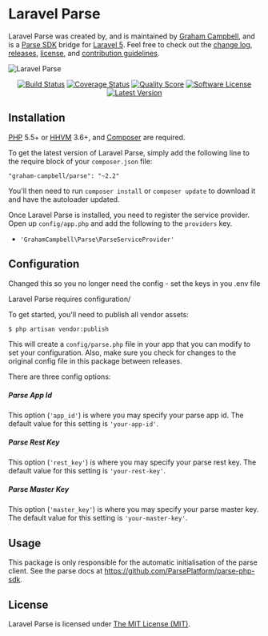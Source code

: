 Laravel Parse
=============

Laravel Parse was created by, and is maintained by [Graham Campbell](https://github.com/GrahamCampbell), and is a [Parse SDK](https://github.com/ParsePlatform/parse-php-sdk) bridge for [Laravel 5](http://laravel.com). Feel free to check out the [change log](CHANGELOG.md), [releases](https://github.com/GrahamCampbell/Laravel-Parse/releases), [license](LICENSE), and [contribution guidelines](CONTRIBUTING.md).

![Laravel Parse](https://cloud.githubusercontent.com/assets/2829600/4432307/c14e116c-468c-11e4-9ec7-987502964de9.PNG)

<p align="center">
<a href="https://travis-ci.org/GrahamCampbell/Laravel-Parse"><img src="https://img.shields.io/travis/GrahamCampbell/Laravel-Parse/master.svg?style=flat-square" alt="Build Status"></img></a>
<a href="https://scrutinizer-ci.com/g/GrahamCampbell/Laravel-Parse/code-structure"><img src="https://img.shields.io/scrutinizer/coverage/g/GrahamCampbell/Laravel-Parse.svg?style=flat-square" alt="Coverage Status"></img></a>
<a href="https://scrutinizer-ci.com/g/GrahamCampbell/Laravel-Parse"><img src="https://img.shields.io/scrutinizer/g/GrahamCampbell/Laravel-Parse.svg?style=flat-square" alt="Quality Score"></img></a>
<a href="LICENSE"><img src="https://img.shields.io/badge/license-MIT-brightgreen.svg?style=flat-square" alt="Software License"></img></a>
<a href="https://github.com/GrahamCampbell/Laravel-Parse/releases"><img src="https://img.shields.io/github/release/GrahamCampbell/Laravel-Parse.svg?style=flat-square" alt="Latest Version"></img></a>
</p>


## Installation

[PHP](https://php.net) 5.5+ or [HHVM](http://hhvm.com) 3.6+, and [Composer](https://getcomposer.org) are required.

To get the latest version of Laravel Parse, simply add the following line to the require block of your `composer.json` file:

```
"graham-campbell/parse": "~2.2"
```

You'll then need to run `composer install` or `composer update` to download it and have the autoloader updated.

Once Laravel Parse is installed, you need to register the service provider. Open up `config/app.php` and add the following to the `providers` key.

* `'GrahamCampbell\Parse\ParseServiceProvider'`


## Configuration

Changed this so you no longer need the config - set the keys in you .env file

Laravel Parse requires configuration/

To get started, you'll need to publish all vendor assets:

```bash
$ php artisan vendor:publish
```

This will create a `config/parse.php` file in your app that you can modify to set your configuration. Also, make sure you check for changes to the original config file in this package between releases.

There are three config options:

##### Parse App Id

This option (`'app_id'`) is where you may specify your parse app id. The default value for this setting is `'your-app-id'`.

##### Parse Rest Key

This option (`'rest_key'`) is where you may specify your parse rest key. The default value for this setting is `'your-rest-key'`.

##### Parse Master Key

This option (`'master_key'`) is where you may specify your parse master key. The default value for this setting is `'your-master-key'`.


## Usage

This package is only responsible for the automatic initialisation of the parse client. See the parse docs at https://github.com/ParsePlatform/parse-php-sdk.


## License

Laravel Parse is licensed under [The MIT License (MIT)](LICENSE).
